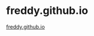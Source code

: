 # freddy.github.io
<a href="file:///C:/Users/User/Desktop/bootstrap-3.3.7-dist/practica%20%20%231%20bootstrap%20grids.html">freddy.github.io</a>
